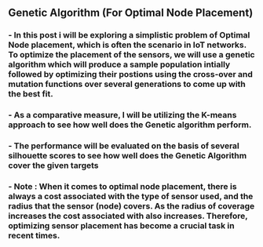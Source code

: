 ## Genetic Algorithm (For Optimal Node Placement)
### - In this post i will be exploring a simplistic problem of Optimal Node placement, which is often the scenario in IoT networks. To optimize the placement of the sensors, we will use a genetic algorithm which will produce a sample population intially followed by optimizing their postions using the cross-over and mutation functions over several generations to come up with the best fit.
### - As a comparative measure, I will be utilizing the K-means approach to see how well does the Genetic algorithm perform.
### - The performance will be evaluated on the basis of several silhouette scores to see how well does the Genetic Algorithm cover the given targets
### - Note : When it comes to optimal node placement, there is always a cost associated with the type of sensor used, and the radius that the sensor (node) covers. As the radius of coverage increases the cost associated with also increases. Therefore, optimizing sensor placement has become a crucial task in recent times.  
